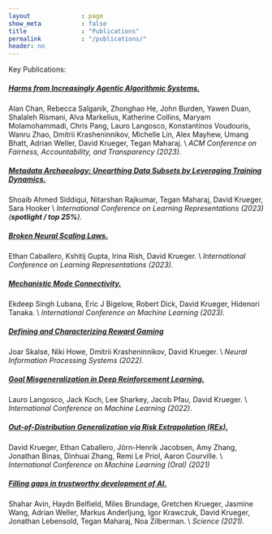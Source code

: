 ```yaml
---
layout              : page
show_meta           : false
title               : "Publications"
permalink           : "/publications/"
header: no
---
```

Key Publications: 

##### [Harms from Increasingly Agentic Algorithmic Systems.](https://arxiv.org/abs/2302.10329)
Alan Chan, Rebecca Salganik, Zhonghao He, John Burden, Yawen Duan,
Shalaleh Rismani, Alva Markelius, Katherine Collins, Maryam
Molamohammadi, Chris Pang, Lauro Langosco, Konstantinos Voudouris, Wanru
Zhao, Dmitrii Krasheninnikov, Michelle Lin, Alex Mayhew, Umang Bhatt,
Adrian Weller, David Krueger, Tegan Maharaj. \\
*ACM Conference on Fairness, Accountability, and Transparency (2023).*

##### [Metadata Archaeology: Unearthing Data Subsets by Leveraging Training Dynamics.](https://arxiv.org/abs/2209.10015) 
Shoaib Ahmed Siddiqui, Nitarshan Rajkumar, Tegan Maharaj, David
Krueger, Sara Hooker \\
*International Conference on Learning Representations (2023) (**spotlight / top 25%**).*

##### [Broken Neural Scaling Laws.](https://arxiv.org/abs/2210.14891)
Ethan Caballero, Kshitij Gupta, Irina Rish, David Krueger. \\
*International Conference on Learning Representations (2023).*

##### [Mechanistic Mode Connectivity.](https://arxiv.org/abs/2211.08422)
Ekdeep Singh Lubana, Eric J Bigelow, Robert Dick, David Krueger,
Hidenori Tanaka. \\
*International Conference on Machine Learning (2023).*

##### [Defining and Characterizing Reward Gaming](https://arxiv.org/abs/2209.13085)
Joar Skalse, Niki Howe, Dmitrii Krasheninnikov, David Krueger. \\
*Neural Information Processing Systems (2022).*

##### [Goal Misgeneralization in Deep Reinforcement Learning.](https://proceedings.mlr.press/v162/langosco22a.html)
Lauro Langosco, Jack Koch, Lee Sharkey, Jacob Pfau, David Krueger. \\
*International Conference on Machine Learning (2022).*

##### [Out-of-Distribution Generalization via Risk Extrapolation (REx).](https://arxiv.org/abs/2003.00688)
David Krueger, Ethan Caballero, Jörn-Henrik Jacobsen, Amy Zhang, Jonathan Binas, Dinhuai Zhang, Remi Le Priol, Aaron Courville. \\
*International Conference on Machine Learning (Oral) (2021)*

##### [Filling gaps in trustworthy development of AI.](https://www.science.org/doi/10.1126/science.abi7176)
Shahar Avin, Haydn Belfield, Miles Brundage, Gretchen Krueger, Jasmine Wang, Adrian Weller, Markus Anderljung, Igor Krawczuk, David Krueger, Jonathan Lebensold, Tegan Maharaj, Noa Zilberman. \\
*Science (2021).*





